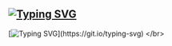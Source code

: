## </br>[![Typing SVG](https://readme-typing-svg.demolab.com?font=Fira+Code&size=35&pause=1000&color=655dfc&width=435&lines=-------------------------------------)](https://git.io/typing-svg)
[![Typing SVG](https://readme-typing-svg.herokuapp.com?font=Fira+Code&duration=2000&pause=500&color=655dfc&multiline=true&width=905&height=300&lines=luna@Kali:~$%20pwncat-cs%20-lp%201337;%5B15:11:04%5D%20Welcome%20to%20pwncat%20%F0%9F%90%88!%20%20%20%20%20%20%20%20%20%20%20%20%20%20%20%20%20%20%20%20%20%20%20%20%20%20%20%20%20%20%20%20%20%20%20%20%20%20%20%20%20%20%20%20%20%20%20%20%20%20%20%20%20%20%20%20%20%20%20%20%20%20%20%20;__main__.py:164;%5B15:11:13%5D%20received%20connection%20from%20You.github:35812%20%20%20%20%20%20%20%20%20%20%20%20%20%20%20%20%20%20%20%20%20%20%20%20%20%20%20%20%20%20%20%20%20%20%20%20%20%20%20%20%20%20%20%20%20%20;bind.py:84;%5B15:11:14%5D%20luna.github:8888:%20upgrading%20from%20/usr/bin/dash%20to%20/usr/bin/bash%20%20%20%20%20%20%20%20%20%20%20%20%20%20%20%20%20%20%20%20%20%20%20%20;manager.py:957;%5B15:11:15%5D%20You.github:35812:%20registered%20new%20host%20w/%20db%20%20%20%20%20%20%20%20%20%20%20%20%20%20%20%20%20%20%20%20%20%20%20%20%20%20%20%20%20%20%20%20%20%20%20%20%20%20%20%20%20%20%20%20manager.py:957;(local)%20pwncat$;..............................;............PWN3D!............;..............................;..............................;..............................;..............................;............................;)](https://git.io/typing-svg)
</br>












































<!--
**RimKaoutar/RimKaoutar** is a ✨ _special_ ✨ repository because its `README.md` (this file) appears on your GitHub profile.

Here are some ideas to get you started:

- 🔭 I’m currently working on ...
- 🌱 I’m currently learning ...
- 👯 I’m looking to collaborate on ...
- 🤔 I’m looking for help with ...
- 💬 Ask me about ...
- 📫 How to reach me: ...
- 😄 Pronouns: ...
- ⚡ Fun fact: ...
-->
